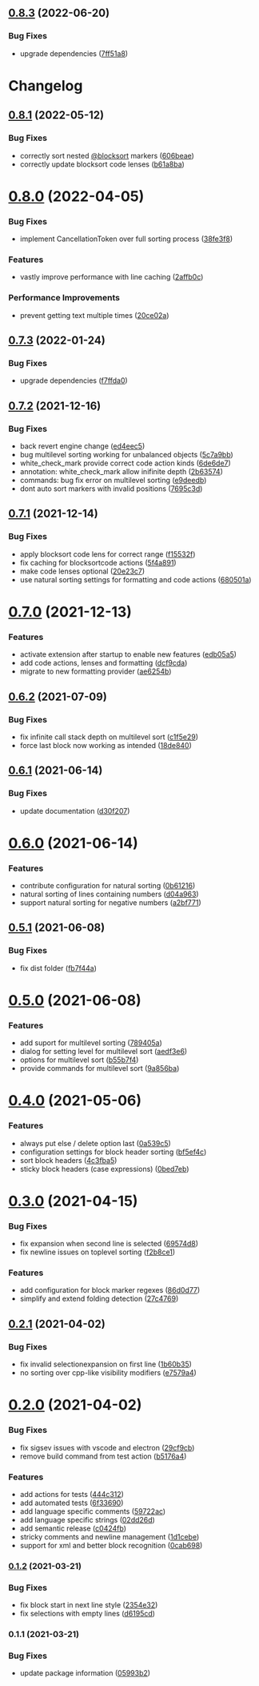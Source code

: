 ## [0.8.3](https://github.com/1nVitr0/plugin-vscode-blocksort/compare/v0.8.2...v0.8.3) (2022-06-20)


### Bug Fixes

* upgrade dependencies ([7ff51a8](https://github.com/1nVitr0/plugin-vscode-blocksort/commit/7ff51a844b20edf3671091c956726a938d65e803))

# Changelog

## [0.8.1](https://github.com/1nVitr0/plugin-vscode-blocksort/compare/v0.8.0...v0.8.1) (2022-05-12)


### Bug Fixes

* correctly sort nested [@blocksort](https://github.com/blocksort) markers ([606beae](https://github.com/1nVitr0/plugin-vscode-blocksort/commit/606beae162150762560f6101acec24d45efa8d77))
* correctly update blocksort code lenses ([b61a8ba](https://github.com/1nVitr0/plugin-vscode-blocksort/commit/b61a8ba8ee1eced6311924a1eba1aa14c712a924))


# [0.8.0](https://github.com/1nVitr0/plugin-vscode-blocksort/compare/v0.7.3...v0.8.0) (2022-04-05)


### Bug Fixes

* implement CancellationToken over full sorting process ([38fe3f8](https://github.com/1nVitr0/plugin-vscode-blocksort/commit/38fe3f87b1db8ca47da380383d763fa26dba4bb6))

### Features

* vastly improve performance with line caching ([2affb0c](https://github.com/1nVitr0/plugin-vscode-blocksort/commit/2affb0cbb60967926c6431614819b6b39d79f096))

### Performance Improvements

* prevent getting text multiple times ([20ce02a](https://github.com/1nVitr0/plugin-vscode-blocksort/commit/20ce02af43a5a98015659907a418fd0020b7b9a2))


## [0.7.3](https://github.com/1nVitr0/plugin-vscode-blocksort/compare/v0.7.2...v0.7.3) (2022-01-24)


### Bug Fixes

* upgrade dependencies ([f7ffda0](https://github.com/1nVitr0/plugin-vscode-blocksort/commit/f7ffda0599ab78dcb998083ceb46b87118efefcc))

## [0.7.2](https://github.com/1nVitr0/plugin-vscode-blocksort/compare/v0.7.1...v0.7.2) (2021-12-16)


### Bug Fixes

* back revert engine change ([ed4eec5](https://github.com/1nVitr0/plugin-vscode-blocksort/commit/ed4eec55986f300af51828bc729e0b65f3caae50))
* bug multilevel sorting working for unbalanced objects ([5c7a9bb](https://github.com/1nVitr0/plugin-vscode-blocksort/commit/5c7a9bbd27b4f3889d7de50634dfd7e04017bc62))
* white_check_mark provide correct code action kinds ([6de6de7](https://github.com/1nVitr0/plugin-vscode-blocksort/commit/6de6de7b485a9dd20cb014142d849e05d196b194))
* annotation: white_check_mark allow inifinite depth ([2b63574](https://github.com/1nVitr0/plugin-vscode-blocksort/commit/2b635745869597148392d33a8379a63f242b6632))
* commands: bug fix error on multilevel sorting ([e9deedb](https://github.com/1nVitr0/plugin-vscode-blocksort/commit/e9deedb60cd06daafc46946eecadeeb80330ee6b))
* dont auto sort markers with invalid positions ([7695c3d](https://github.com/1nVitr0/plugin-vscode-blocksort/commit/7695c3d6b1f963bc3864bacb5834b24a71347d88))


## [0.7.1](https://github.com/1nVitr0/plugin-vscode-blocksort/compare/v0.7.0...v0.7.1) (2021-12-14)


### Bug Fixes

* apply blocksort code lens for correct range ([f15532f](https://github.com/1nVitr0/plugin-vscode-blocksort/commit/f15532fb8b44391bd73320685f818ad65a22fa05))
* fix caching for blocksortcode actions ([5f4a891](https://github.com/1nVitr0/plugin-vscode-blocksort/commit/5f4a891bbe1bb9331823d80120de45054cd17b4e))
* make code lenses optional ([20e23c7](https://github.com/1nVitr0/plugin-vscode-blocksort/commit/20e23c7fd279fbdd5ce237d937947908c0b7aa0e))
* use natural sorting settings for formatting and code actions ([680501a](https://github.com/1nVitr0/plugin-vscode-blocksort/commit/680501a5718a88e3022a6b44ae8009bd25f37b93))


# [0.7.0](https://github.com/1nVitr0/plugin-vscode-blocksort/compare/v0.6.2...v0.7.0) (2021-12-13)


### Features

* activate extension after startup to enable new features ([edb05a5](https://github.com/1nVitr0/plugin-vscode-blocksort/commit/edb05a50a1a1a79825b4f5ad157b30ed6927d0ba))
* add code actions, lenses and formatting ([dcf9cda](https://github.com/1nVitr0/plugin-vscode-blocksort/commit/dcf9cdab82253198d26d152664675a23093ff152))
* migrate to new formatting provider ([ae6254b](https://github.com/1nVitr0/plugin-vscode-blocksort/commit/ae6254bca6f0041871121ce65512af15c28e1f78))


## [0.6.2](https://github.com/1nVitr0/plugin-vscode-blocksort/compare/v0.6.1...v0.6.2) (2021-07-09)


### Bug Fixes

* fix infinite call stack depth on multilevel sort ([c1f5e29](https://github.com/1nVitr0/plugin-vscode-blocksort/commit/c1f5e295c07c3fd7341a599f0654e0fcdca08999))
* force last block now working as intended ([18de840](https://github.com/1nVitr0/plugin-vscode-blocksort/commit/18de840106ee104d4e57181519d9b305e775d8c4))

## [0.6.1](https://github.com/1nVitr0/plugin-vscode-blocksort/compare/v0.6.0...v0.6.1) (2021-06-14)


### Bug Fixes

* update documentation ([d30f207](https://github.com/1nVitr0/plugin-vscode-blocksort/commit/d30f20774c8e763270e247ff18f330af99ec152f))


# [0.6.0](https://github.com/1nVitr0/plugin-vscode-blocksort/compare/v0.5.1...v0.6.0) (2021-06-14)


### Features

* contribute configuration for natural sorting ([0b61216](https://github.com/1nVitr0/plugin-vscode-blocksort/commit/0b6121654e55c25138d7588ea941e7caad5eba7e))
* natural sorting of lines containing numbers ([d04a963](https://github.com/1nVitr0/plugin-vscode-blocksort/commit/d04a96314914cda5ab2c79b2b4e33517a6be439c))
* support natural sorting for negative numbers ([a2bf771](https://github.com/1nVitr0/plugin-vscode-blocksort/commit/a2bf7715327948e31e88c03dc96c7e0f81176ad3))


## [0.5.1](https://github.com/1nVitr0/plugin-vscode-blocksort/compare/v0.5.0...v0.5.1) (2021-06-08)


### Bug Fixes

* fix dist folder ([fb7f44a](https://github.com/1nVitr0/plugin-vscode-blocksort/commit/fb7f44a1615e1552c9207d00bee1c9bba1b96819))


# [0.5.0](https://github.com/1nVitr0/plugin-vscode-blocksort/compare/v0.4.0...v0.5.0) (2021-06-08)


### Features

* add suport for multilevel sorting ([789405a](https://github.com/1nVitr0/plugin-vscode-blocksort/commit/789405a9385f88a0a5a1fe2a11ee28b4d07a35f2))
* dialog for setting level for multilevel sort ([aedf3e6](https://github.com/1nVitr0/plugin-vscode-blocksort/commit/aedf3e6d9561533191f9e0a5f5966a69c9ee2597))
* options for multilevel sort ([b55b7f4](https://github.com/1nVitr0/plugin-vscode-blocksort/commit/b55b7f413ce5595649e243f3fd90548ee7e05c61))
* provide commands for multilevel sort ([9a856ba](https://github.com/1nVitr0/plugin-vscode-blocksort/commit/9a856ba5045dbf59a77bdf61200095c6ff66449d))


# [0.4.0](https://github.com/1nVitr0/plugin-vscode-blocksort/compare/v0.3.0...v0.4.0) (2021-05-06)


### Features

* always put else / delete option last ([0a539c5](https://github.com/1nVitr0/plugin-vscode-blocksort/commit/0a539c5210099042c56909c1cc99157035e95ba5))
* configuration settings for block header sorting ([bf5ef4c](https://github.com/1nVitr0/plugin-vscode-blocksort/commit/bf5ef4c2610570dbef240cfb69fcd8bc726de3d5))
* sort block headers ([4c3fba5](https://github.com/1nVitr0/plugin-vscode-blocksort/commit/4c3fba5d45dcaff15710ccbba2d1b072c1345ae0))
* sticky block headers (case expressions) ([0bed7eb](https://github.com/1nVitr0/plugin-vscode-blocksort/commit/0bed7ebe8b287e8704cc4683dcfdeff97ce9ceb0))


# [0.3.0](https://github.com/1nVitr0/plugin-vscode-blocksort/compare/v0.2.1...v0.3.0) (2021-04-15)


### Bug Fixes

* fix expansion when second line is selected ([69574d8](https://github.com/1nVitr0/plugin-vscode-blocksort/commit/69574d8403771bd622a8ed81054c7b2a5c93cb7c))
* fix newline issues on toplevel sorting ([f2b8ce1](https://github.com/1nVitr0/plugin-vscode-blocksort/commit/f2b8ce1a52e0127a9df40d0bae7cf1d61bf14110))


### Features

* add configuration for block marker regexes ([86d0d77](https://github.com/1nVitr0/plugin-vscode-blocksort/commit/86d0d77a876a70c1672f233b7eaafc1a9bd76bf9))
* simplify and extend folding detection ([27c4769](https://github.com/1nVitr0/plugin-vscode-blocksort/commit/27c4769bfebf0dec658b05d7cc78ef8de2856438))


## [0.2.1](https://github.com/1nVitr0/plugin-vscode-blocksort/compare/v0.2.0...v0.2.1) (2021-04-02)


### Bug Fixes

* fix invalid selectionexpansion on first line ([1b60b35](https://github.com/1nVitr0/plugin-vscode-blocksort/commit/1b60b3513199141d60f937e3d673f0f99b4da9de))
* no sorting over cpp-like visibility modifiers ([e7579a4](https://github.com/1nVitr0/plugin-vscode-blocksort/commit/e7579a4507636ce9b8645352f678639fe7c8759c))


# [0.2.0](https://github.com/1nVitr0/plugin-vscode-blocksort/compare/v0.1.2...v0.2.0) (2021-04-02)


### Bug Fixes

* fix sigsev issues with vscode and electron ([29cf9cb](https://github.com/1nVitr0/plugin-vscode-blocksort/commit/29cf9cbf55af06fb99491acd961409beeb6b376e))
* remove build command from test action ([b5176a4](https://github.com/1nVitr0/plugin-vscode-blocksort/commit/b5176a489d8379fc2797ed0ef31348d59c14c1e2))


### Features

* add actions for tests ([444c312](https://github.com/1nVitr0/plugin-vscode-blocksort/commit/444c3125d53ec39ce32397f8c8538578b94d7130))
* add automated tests ([6f33690](https://github.com/1nVitr0/plugin-vscode-blocksort/commit/6f336901ed9445ea73bf99213e8b33d27a13d8fb))
* add language specific comments ([59722ac](https://github.com/1nVitr0/plugin-vscode-blocksort/commit/59722acbfaf25a6405295e40907cb0a7b845ff01))
* add language specific strings ([02dd26d](https://github.com/1nVitr0/plugin-vscode-blocksort/commit/02dd26d52ec213f7785ca4bbb73d9d3a9c9cb81b))
* add semantic release ([c0424fb](https://github.com/1nVitr0/plugin-vscode-blocksort/commit/c0424fb740d99d6d7c1d9d689a1951a554f9859b))
* stricky comments and newline management ([1d1cebe](https://github.com/1nVitr0/plugin-vscode-blocksort/commit/1d1cebe9f566be9e34c0df84a13a4c861f37cc8f))
* support for xml and better block recognition ([0cab698](https://github.com/1nVitr0/plugin-vscode-blocksort/commit/0cab6988beecf36880e77b9136818f88130dd642))


### [0.1.2](https://github.com/1nVitr0/plugin-vscode-blocksort/compare/v0.1.1...v0.1.2) (2021-03-21)


### Bug Fixes

* fix block start in next line style ([2354e32](https://github.com/1nVitr0/plugin-vscode-blocksort/commit/2354e32ee86f3d2529e11962d6daed1e93f0477e))
* fix selections with empty lines ([d6195cd](https://github.com/1nVitr0/plugin-vscode-blocksort/commit/d6195cdf33f159ca73647723123e27cf45f68ed1))

### 0.1.1 (2021-03-21)


### Bug Fixes

* update package information ([05993b2](https://github.com/1nVitr0/plugin-vscode-blocksort/commit/05993b202099357ba48fddd2bd32de6b0caa33fc))
